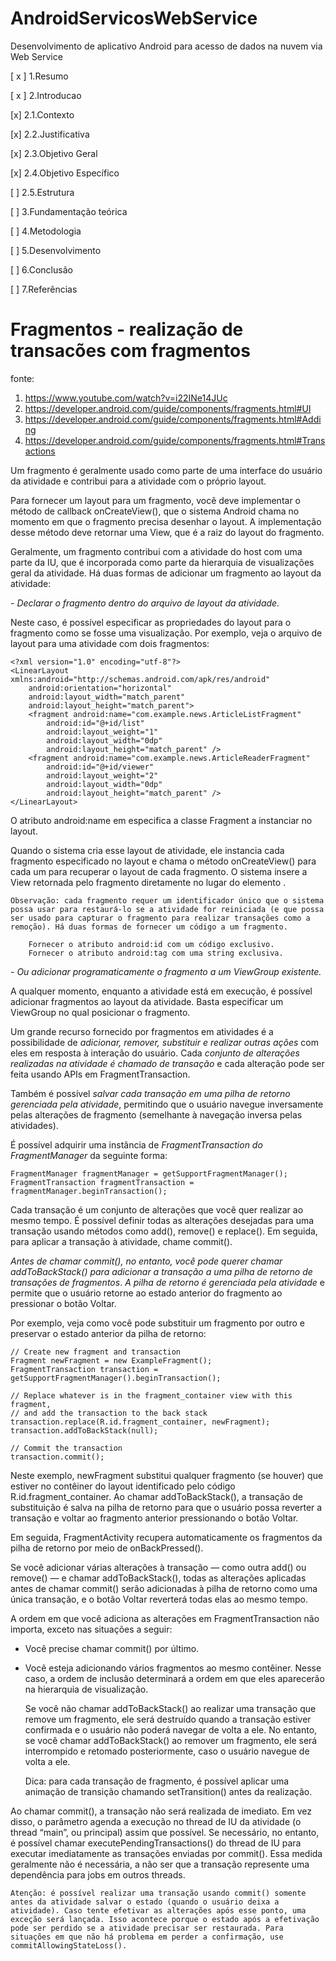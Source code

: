 # AndroidServicosWebService
Desenvolvimento de aplicativo Android para acesso de dados na nuvem via Web Service

[ x ] 1.Resumo  

[ x ] 2.Introducao  

[x] 2.1.Contexto  

[x] 2.2.Justificativa  

[x] 2.3.Objetivo Geral  

[x] 2.4.Objetivo Específico  

[ ] 2.5.Estrutura  

[ ] 3.Fundamentação teórica  

[ ] 4.Metodologia  

[ ] 5.Desenvolvimento  

[ ] 6.Conclusão  

[ ] 7.Referências  





# Fragmentos - realização de transacões com fragmentos


fonte: 
1. https://www.youtube.com/watch?v=i22INe14JUc
2. https://developer.android.com/guide/components/fragments.html#UI
3. https://developer.android.com/guide/components/fragments.html#Adding
4. https://developer.android.com/guide/components/fragments.html#Transactions

Um fragmento é geralmente usado como parte de uma interface do usuário da atividade e contribui para a atividade com o próprio layout.

Para fornecer um layout para um fragmento, você deve implementar o método de callback onCreateView(), que o sistema Android chama no momento em que o fragmento precisa desenhar o layout. A implementação desse método deve retornar uma View, que é a raiz do layout do fragmento.

Geralmente, um fragmento contribui com a atividade do host com uma parte da IU, que é incorporada como parte da hierarquia de visualizações geral da atividade. Há duas formas de adicionar um fragmento ao layout da atividade:

*- Declarar o fragmento dentro do arquivo de layout da atividade.*

Neste caso, é possível especificar as propriedades do layout para o fragmento como se fosse uma visualização. Por exemplo, veja o arquivo de layout para uma atividade com dois fragmentos:

	<?xml version="1.0" encoding="utf-8"?>
	<LinearLayout xmlns:android="http://schemas.android.com/apk/res/android"
	    android:orientation="horizontal"
	    android:layout_width="match_parent"
	    android:layout_height="match_parent">
	    <fragment android:name="com.example.news.ArticleListFragment"
		    android:id="@+id/list"
		    android:layout_weight="1"
		    android:layout_width="0dp"
		    android:layout_height="match_parent" />
	    <fragment android:name="com.example.news.ArticleReaderFragment"
		    android:id="@+id/viewer"
		    android:layout_weight="2"
		    android:layout_width="0dp"
		    android:layout_height="match_parent" />
	</LinearLayout>

O atributo android:name em <fragment> especifica a classe Fragment a instanciar no layout.

Quando o sistema cria esse layout de atividade, ele instancia cada fragmento especificado no layout e chama o método onCreateView() para cada um para recuperar o layout de cada fragmento. O sistema insere a View retornada pelo fragmento diretamente no lugar do elemento <fragment>.

	Observação: cada fragmento requer um identificador único que o sistema possa usar para restaurá-lo se a atividade for reiniciada (e que possa ser usado para capturar o fragmento para realizar transações como a remoção). Há duas formas de fornecer um código a um fragmento.

	    Fornecer o atributo android:id com um código exclusivo.
	    Fornecer o atributo android:tag com uma string exclusiva.

*- Ou adicionar programaticamente o fragmento a um ViewGroup existente.*

A qualquer momento, enquanto a atividade está em execução, é possível adicionar fragmentos ao layout da atividade. Basta especificar um ViewGroup no qual posicionar o fragmento.


Um grande recurso fornecido por fragmentos em atividades é a possibilidade de *adicionar, remover, substituir e realizar outras ações* com eles em resposta à interação do usuário. Cada *conjunto de alterações realizadas na atividade é chamado de transação* e cada alteração pode ser feita usando APIs em FragmentTransaction.

Também é possível *salvar cada transação em uma pilha de retorno gerenciada pela atividade*, permitindo que o usuário navegue inversamente pelas alterações de fragmento (semelhante à navegação inversa pelas atividades).

É possível adquirir uma instância de *FragmentTransaction do FragmentManager* da seguinte forma:

	FragmentManager fragmentManager = getSupportFragmentManager();
	FragmentTransaction fragmentTransaction = fragmentManager.beginTransaction();

Cada transação é um conjunto de alterações que você quer realizar ao mesmo tempo. É possível definir todas as alterações desejadas para uma transação usando métodos como add(), remove() e replace(). Em seguida, para aplicar a transação à atividade, chame commit().

_Antes de chamar commit(), no entanto, você pode querer chamar addToBackStack() para adicionar a transação a uma pilha de retorno de transações de fragmentos_. *A pilha de retorno é gerenciada pela atividade* e permite que o usuário retorne ao estado anterior do fragmento ao pressionar o botão Voltar.

Por exemplo, veja como você pode substituir um fragmento por outro e preservar o estado anterior da pilha de retorno:

	// Create new fragment and transaction
	Fragment newFragment = new ExampleFragment();
	FragmentTransaction transaction = getSupportFragmentManager().beginTransaction();

	// Replace whatever is in the fragment_container view with this fragment,
	// and add the transaction to the back stack
	transaction.replace(R.id.fragment_container, newFragment);
	transaction.addToBackStack(null);

	// Commit the transaction
	transaction.commit();

Neste exemplo, newFragment substitui qualquer fragmento (se houver) que estiver no contêiner do layout identificado pelo código R.id.fragment_container. Ao chamar addToBackStack(), a transação de substituição é salva na pilha de retorno para que o usuário possa reverter a transação e voltar ao fragmento anterior pressionando o botão Voltar.

Em seguida, FragmentActivity recupera automaticamente os fragmentos da pilha de retorno por meio de onBackPressed().

Se você adicionar várias alterações à transação — como outra add() ou remove() — e chamar addToBackStack(), todas as alterações aplicadas antes de chamar commit() serão adicionadas à pilha de retorno como uma única transação, e o botão Voltar reverterá todas elas ao mesmo tempo.

A ordem em que você adiciona as alterações em FragmentTransaction não importa, exceto nas situações a seguir:

- Você precise chamar commit() por último.
- Você esteja adicionando vários fragmentos ao mesmo contêiner. Nesse caso, a ordem de inclusão determinará a ordem em que eles aparecerão na hierarquia de visualização.

	Se você não chamar addToBackStack() ao realizar uma transação que remove um fragmento, ele será destruído quando a transação estiver confirmada e o usuário não poderá navegar de volta a ele. No entanto, se você chamar addToBackStack() ao remover um fragmento, ele será interrompido e retomado posteriormente, caso o usuário navegue de volta a ele.

	Dica: para cada transação de fragmento, é possível aplicar uma animação de transição chamando setTransition() antes da realização.

Ao chamar commit(), a transação não será realizada de imediato. Em vez disso, o parâmetro agenda a execução no thread de IU da atividade (o thread “main”, ou principal) assim que possível. Se necessário, no entanto, é possível chamar executePendingTransactions() do thread de IU para executar imediatamente as transações enviadas por commit(). Essa medida geralmente não é necessária, a não ser que a transação represente uma dependência para jobs em outros threads.

	Atenção: é possível realizar uma transação usando commit() somente antes da atividade salvar o estado (quando o usuário deixa a atividade). Caso tente efetivar as alterações após esse ponto, uma exceção será lançada. Isso acontece porque o estado após a efetivação pode ser perdido se a atividade precisar ser restaurada. Para situações em que não há problema em perder a confirmação, use commitAllowingStateLoss().



